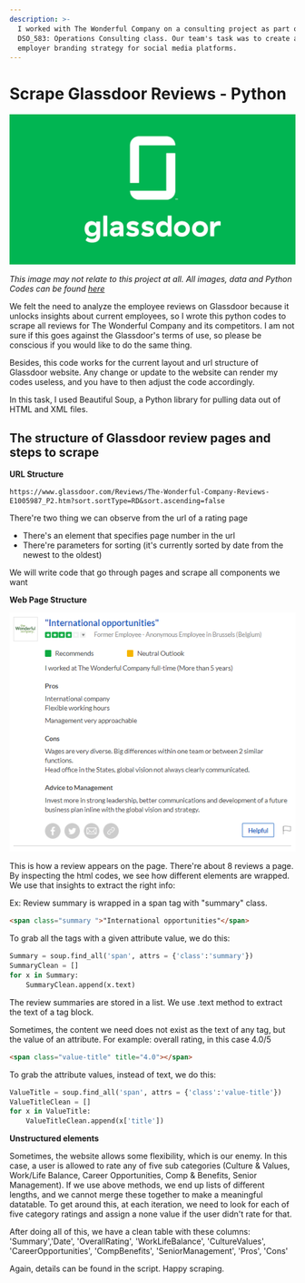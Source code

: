```yaml
---
description: >-
  I worked with The Wonderful Company on a consulting project as part of our
  DSO_583: Operations Consulting class. Our team's task was to create an
  employer branding strategy for social media platforms.
---
```


# Scrape Glassdoor Reviews - Python

![Cover](../resources/P01/images/logo.png)

_This image may not relate to this project at all. All images, data and Python Codes can be found [here](https://github.com/vuduong191/Gitbook/tree/master/resources/P01)_

We felt the need to analyze the employee reviews on Glassdoor because it unlocks insights about current employees, so I wrote this python codes to scrape all reviews for The Wonderful Company and its competitors. I am not sure if this goes against the Glassdoor's terms of use, so please be conscious if you would like to do the same thing. 

Besides, this code works for the current layout and url structure of Glassdoor website. Any change or update to the website can render my codes useless, and you have to then adjust the code accordingly.

In this task, I used Beautiful Soup, a Python library for pulling data out of HTML and XML files.

## The structure of Glassdoor review pages and steps to scrape

**URL Structure**
```
https://www.glassdoor.com/Reviews/The-Wonderful-Company-Reviews-E1005987_P2.htm?sort.sortType=RD&sort.ascending=false
```
There're two thing we can observe from the url of a rating page
- There's an element that specifies page number in the url
- There're parameters for sorting (it's currently sorted by date from the newest to the oldest)

We will write code that go through pages and scrape all components we want

**Web Page Structure**

![Employee Review](../resources/P01/images/review.PNG)

This is how a review appears on the page. There're about 8 reviews a page. By inspecting the html codes, we see how different elements are wrapped. We use that insights to extract the right info:

Ex: Review summary is wrapped in a span tag with "summary" class. 
```html
<span class="summary ">"International opportunities"</span>
```
To grab all the tags with a given attribute value, we do this:
```python
Summary = soup.find_all('span', attrs = {'class':'summary'})
SummaryClean = []
for x in Summary:
    SummaryClean.append(x.text)
```
The review summaries are stored in a list. We use .text method to extract the text of a tag block.

Sometimes, the content we need does not exist as the text of any tag, but the value of an attribute. For example: overall rating, in this case 4.0/5 

```html
<span class="value-title" title="4.0"></span>
```
To grab the attribute values, instead of text, we do this:
```python
ValueTitle = soup.find_all('span', attrs = {'class':'value-title'})
ValueTitleClean = []
for x in ValueTitle:
    ValueTitleClean.append(x['title'])
```
**Unstructured elements**

Sometimes, the website allows some flexibility, which is our enemy. In this case, a user is allowed to rate any of five sub categories (Culture & Values, Work/Life Balance, Career Opportunities, Comp & Benefits, Senior Management). If we use above methods, we end up lists of different lengths, and we cannot merge these together to make a meaningful datatable. To get around this, at each iteration, we need to look for each of five category ratings and assign a none value if the user didn't rate for that.

After doing all of this, we have a clean table with these columns: 'Summary','Date', 'OverallRating', 'WorkLifeBalance', 'CultureValues', 'CareerOpportunities', 'CompBenefits', 'SeniorManagement', 'Pros', 'Cons'

Again, details can be found in the script. Happy scraping.